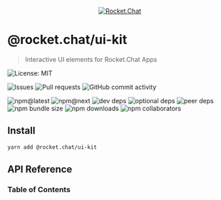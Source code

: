 <p align="center">
  <a href="https://rocket.chat" title="Rocket.Chat">
    <img src="https://user-images.githubusercontent.com/2263066/87240777-f5b4f300-c3f2-11ea-8a01-cc58fdf9a99a.png" alt="Rocket.Chat" />
  </a>
</p>

# @rocket.chat/ui-kit

> Interactive UI elements for Rocket.Chat Apps

![License: MIT](https://img.shields.io/github/license/RocketChat/Rocket.Chat.Fuselage?style=flat-square)

![Issues](https://img.shields.io/github/issues/RocketChat/Rocket.Chat.Fuselage/%F0%9F%93%A6%20ui-kit?style=flat-square)
![Pull requests](https://img.shields.io/github/issues-pr/RocketChat/Rocket.Chat.Fuselage/%F0%9F%93%A6%20ui-kit?style=flat-square)
![GitHub commit activity](https://img.shields.io/github/commit-activity/m/RocketChat/Rocket.Chat.Fuselage?style=flat-square)

![npm@latest](https://img.shields.io/npm/v/@rocket.chat/ui-kit/latest?style=flat-square)
![npm@next](https://img.shields.io/npm/v/@rocket.chat/ui-kit/next?style=flat-square)
![dev deps](https://img.shields.io/david/dev/RocketChat/Rocket.Chat.Fuselage?path=packages%2Fui-kit&style=flat-square)
![optional deps](https://img.shields.io/david/optional/RocketChat/Rocket.Chat.Fuselage?path=packages%2Fui-kit&style=flat-square)
![peer deps](https://img.shields.io/david/peer/RocketChat/Rocket.Chat.Fuselage?path=packages%2Fui-kit&style=flat-square)
![npm bundle size](https://img.shields.io/bundlephobia/min/@rocket.chat/ui-kit?style=flat-square)
![npm downloads](https://img.shields.io/npm/dw/@rocket.chat/ui-kit?style=flat-square)
![npm collaborators](https://img.shields.io/npm/collaborators/@rocket.chat/ui-kit?style=flat-square)

## Install

```sh
yarn add @rocket.chat/ui-kit
```

## API Reference

<!-- Generated by documentation.js. Update this documentation by updating the source code. -->

### Table of Contents
